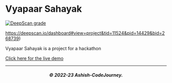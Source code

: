# Vyapaar Sahayak

[![DeepScan grade](https://deepscan.io/api/teams/23974/projects/27226/branches/868465/badge/grade.svg)](https://deepscan.io/dashboard#view=project&tid=23974&pid=27226&bid=868465)

https://deepscan.io/dashboard#view=project&tid=11524&pid=14429&bid=268739)

Vyapaar Sahayak is a project for a hackathon

[Click here for the live demo](https://ashish-codejourney.github.io/Landing-Page/)

---

<h5 align='center'>© 2022-23 Ashish-CodeJourney.</h5>
